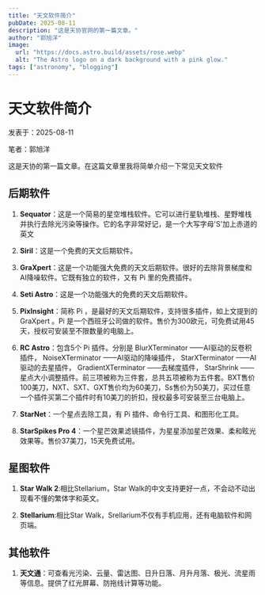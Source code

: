 ```yaml
---
title: "天文软件简介"
pubDate: 2025-08-11
description: "这是天协官网的第一篇文章。"
author: "郭旭洋"
image:
  url: "https://docs.astro.build/assets/rose.webp"
  alt: "The Astro logo on a dark background with a pink glow."
tags: ["astronomy", "blogging"]
---
```


# 天文软件简介

发表于：2025-08-11

笔者：郭旭洋

这是天协的第一篇文章。在这篇文章里我将简单介绍一下常见天文软件

## 后期软件

1.  **Sequator**：这是一个简易的星空堆栈软件。它可以进行星轨堆栈、星野堆栈并执行去除光污染等操作。它的名字非常好记，是一个大写字母'S'加上赤道的英文

2.  **Siril**：这是一个免费的天文后期软件。

3.  **GraXpert**：这是一个功能强大免费的天文后期软件。很好的去除背景梯度和AI降噪软件。它既有独立的软件，又有 Pi 里的免费插件。

4.  **Seti Astro**：这是一个功能强大的免费的天文后期软件。

5.  **PixInsight**：简称 Pi ，是最好的天文后期软件，支持很多插件，如上文提到的 GraXpert 。Pi 是一个西班牙公司做的软件。售价为300欧元，可免费试用45天，授权可安装至不限数量的电脑上。

6.  **RC Astro**：包含5个 Pi 插件。分别是 BlurXTerminator ——AI驱动的反卷积插件， NoiseXTerminator ——AI驱动的降噪插件， StarXTerminator ——AI驱动的去星插件， GradientXTerminator ——去梯度插件， StarShrink ——星点大小调整插件。前三项被称为三件套，总共五项被称为五件套。BXT售价100美刀，NXT、SXT、GXT售价均为60美刀，Ss售价为50美刀，买过任意一个插件买第二个插件时有10美刀的折扣，授权最多可安装至三台电脑上。

7.  **StarNet**：一个星点去除工具，有 Pi 插件、命令行工具、和图形化工具。

8.  **StarSpikes Pro 4**：一个星芒效果滤镜插件，为星星添加星芒效果、柔和眩光效果等。售价37美刀，15天免费试用。

## 星图软件

1.  **Star Walk 2**:相比Stellarium，Star Walk的中文支持更好一点，不会动不动出现看不懂的繁体字和英文。

2.  **Stellarium**:相比Star Walk，Srellarium不仅有手机应用，还有电脑软件和网页端。

## 其他软件

1.  **天文通**：可查看光污染、云量、雷达图、日升日落、月升月落、极光、流星雨等信息。提供了红光屏幕、防拖线计算等功能。
